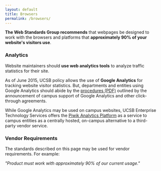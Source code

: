 ```yaml
---
layout: default
title: Browsers
permalink: /browsers/
---
```


**The Web Standards Group recommends** that webpages be designed to work with
the browsers and platforms that **approximately 90% of your website's visitors use**.

### Analytics

Website maintainers should **use web analytics tools** to analyze traffic
statistics for their site.

As of June 2015, UCSB policy allows the use of **Google Analytics** for tracking
website visitor statistics. But, departments and entities using Google
Analytics should abide by the [procedures (PDF)](http://www.policy.ucsb.edu/policies/advisory-docs/clickthrough-guide.pdf)
outlined by the announcement of campus support of Google Analytics and other
click-through agreements.

While Google Analytics may be used on campus websites, UCSB Enterprise
Technology Services offers the [Piwik Analytics Platform](http://www.ets.ucsb.edu/services/ets-web-analytics)
as a service to campus entities as a centrally hosted, on-campus alternative to
a third-party vendor service.

### Vendor Requirements

The standards described on this page may be used for vendor requirements.
For example:

*"Product must work with approximately 90% of our current usage."*
